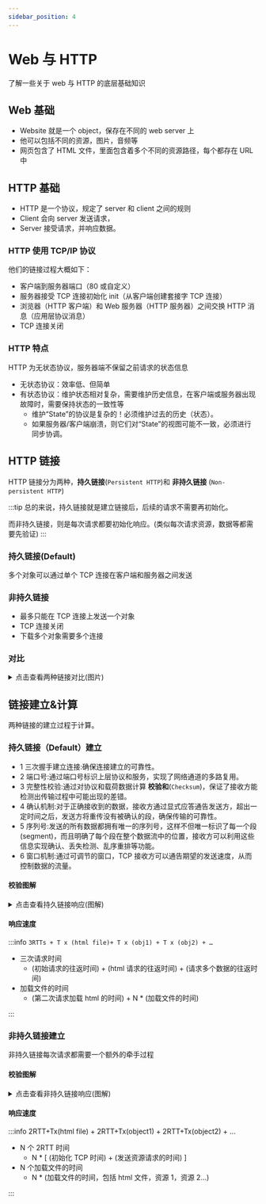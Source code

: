 ```yaml
---
sidebar_position: 4
---
```


# Web 与 HTTP

了解一些关于 web 与 HTTP 的底层基础知识

## Web 基础

- Website 就是一个 object，保存在不同的 web server 上
- 他可以包括不同的资源，图片，音频等
- 网页包含了 HTML 文件，里面包含着多个不同的资源路径，每个都存在 URL 中

## HTTP 基础

- HTTP 是一个协议，规定了 server 和 client 之间的规则
- Client 会向 server 发送请求，
- Server 接受请求，并响应数据。

### HTTP 使用 TCP/IP 协议

他们的链接过程大概如下：

- 客户端到服务器端口（80 或自定义）
- 服务器接受 TCP 连接初始化 init（从客户端创建套接字 TCP 连接）
- 浏览器（HTTP 客户端）和 Web 服务器（HTTP 服务器）之间交换 HTTP 消息（应用层协议消息）
- TCP 连接关闭

### HTTP 特点

HTTP 为无状态协议，服务器端不保留之前请求的状态信息

- 无状态协议：效率低、但简单
- 有状态协议：维护状态相对复杂，需要维护历史信息，在客户端或服务器出现故障时，需要保持状态的一致性等
  - 维护“State”的协议是复杂的！必须维护过去的历史（状态）。
  - 如果服务器/客户端崩溃，则它们对“State”的视图可能不一致，必须进行同步协调。

## HTTP 链接

HTTP 链接分为两种，**持久链接**(`Persistent HTTP`)和 **非持久链接** (`Non-persistent HTTP`)

:::tip
总的来说，持久链接就是建立链接后，后续的请求不需要再初始化。

而非持久链接，则是每次请求都要初始化响应。(类似每次请求资源，数据等都需要先验证)
:::

### 持久链接(Default)

多个对象可以通过单个 TCP 连接在客户端和服务器之间发送

### 非持久链接

- 最多只能在 TCP 连接上发送一个对象
- TCP 连接关闭
- 下载多个对象需要多个连接

### 对比

<details>
  <summary>点击查看两种链接对比(图片)</summary>
  <div>
    ![常见 APP 使用的协议](./images/persistent_non_persistent_http.png)
  </div>
</details>

## 链接建立&计算

两种链接的建立过程于计算。

### 持久链接（Default）建立

- 1 三次握手建立连接:确保连接建立的可靠性。
- 2 端口号:通过端口号标识上层协议和服务，实现了网络通道的多路复用。
- 3 完整性校验:通过对协议和载荷数据计算 **校验和**(`Checksum`)，保证了接收方能检测出传输过程中可能出现的差错。
- 4 确认机制:对于正确接收到的数据，接收方通过显式应答通告发送方，超出一定时间之后，发送方将重传没有被确认的段，确保传输的可靠性。
- 5 序列号:发送的所有数据都拥有唯一的序列号，这样不但唯一标识了每一个段(segment)，而且明确了每个段在整个数据流中的位置，接收方可以利用这些信息实现确认、丢失检测、乱序重排等功能。
- 6 窗口机制:通过可调节的窗口，TCP 接收方可以通告期望的发送速度，从而控制数据的流量。

#### 校验图解

<details>
  <summary>点击查看持久链接响应(图解)</summary>
  <div>
    ![常见 APP 使用的协议](./images/persistent_HTTP_response_time.png)
  </div>
</details>

#### 响应速度

:::info
`3RTTs + T x (html file)+ T x (obj1) + T x (obj2) + …`

- 三次请求时间
  - (初始请求的往返时间) + (html 请求的往返时间) + (请求多个数据的往返时间)
- 加载文件的时间
  - (第二次请求加载 html 的时间) + N \* (加载文件的时间)

:::

### 非持久链接建立

非持久链接每次请求都需要一个额外的牵手过程

#### 校验图解

<details>
  <summary>点击查看非持久链接响应(图解)</summary>
  <div>
    ![常见 APP 使用的协议](./images/non_persistent_HTTP_response_time.jpg)
  </div>
</details>

#### 响应速度

:::info
2RTT+Tx(html file) +
2RTT+Tx(object1) +
2RTT+Tx(object2) + ...

- N 个 2RTT 时间
  - N \* [ (初始化 TCP 时间) + (发送资源请求的时间) ]
- N 个加载文件的时间
  - N \* (加载文件的时间，包括 html 文件，资源 1，资源 2...)

:::
